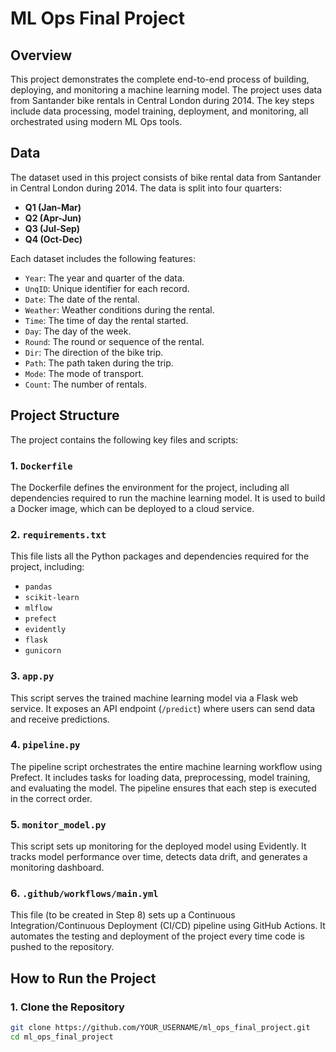 # ML Ops Final Project

## Overview

This project demonstrates the complete end-to-end process of building, deploying, and monitoring a machine learning model. The project uses data from Santander bike rentals in Central London during 2014. The key steps include data processing, model training, deployment, and monitoring, all orchestrated using modern ML Ops tools.

## Data

The dataset used in this project consists of bike rental data from Santander in Central London during 2014. The data is split into four quarters:

- **Q1 (Jan-Mar)**
- **Q2 (Apr-Jun)**
- **Q3 (Jul-Sep)**
- **Q4 (Oct-Dec)**

Each dataset includes the following features:

- `Year`: The year and quarter of the data.
- `UnqID`: Unique identifier for each record.
- `Date`: The date of the rental.
- `Weather`: Weather conditions during the rental.
- `Time`: The time of day the rental started.
- `Day`: The day of the week.
- `Round`: The round or sequence of the rental.
- `Dir`: The direction of the bike trip.
- `Path`: The path taken during the trip.
- `Mode`: The mode of transport.
- `Count`: The number of rentals.

## Project Structure

The project contains the following key files and scripts:

### **1. `Dockerfile`**
The Dockerfile defines the environment for the project, including all dependencies required to run the machine learning model. It is used to build a Docker image, which can be deployed to a cloud service.

### **2. `requirements.txt`**
This file lists all the Python packages and dependencies required for the project, including:

- `pandas`
- `scikit-learn`
- `mlflow`
- `prefect`
- `evidently`
- `flask`
- `gunicorn`

### **3. `app.py`**
This script serves the trained machine learning model via a Flask web service. It exposes an API endpoint (`/predict`) where users can send data and receive predictions.

### **4. `pipeline.py`**
The pipeline script orchestrates the entire machine learning workflow using Prefect. It includes tasks for loading data, preprocessing, model training, and evaluating the model. The pipeline ensures that each step is executed in the correct order.

### **5. `monitor_model.py`**
This script sets up monitoring for the deployed model using Evidently. It tracks model performance over time, detects data drift, and generates a monitoring dashboard.

### **6. `.github/workflows/main.yml`**
This file (to be created in Step 8) sets up a Continuous Integration/Continuous Deployment (CI/CD) pipeline using GitHub Actions. It automates the testing and deployment of the project every time code is pushed to the repository.

## How to Run the Project

### **1. Clone the Repository**
```bash
git clone https://github.com/YOUR_USERNAME/ml_ops_final_project.git
cd ml_ops_final_project
